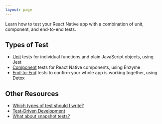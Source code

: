 ```yaml
---
layout: page
---
```


Learn how to test your React Native app with a combination of unit, component, and end-to-end tests.

## Types of Test

- [Unit](/unit) tests for individual functions and plain JavaScript objects, using Jest
- [Component](/component) tests for React Native components, using Enzyme
- [End-to-End](/e2e) tests to confirm your whole app is working together, using Detox

## Other Resources

- [Which types of test should I write?](/test-pyramid)
- [Test-Driven Development](https://learntdd.in/react-native)
- [What about snapshot tests?](/snapshot-tests)
